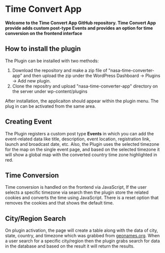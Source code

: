 # Time Convert App

**Welcome to the Time Convert App GitHub repository. Time Convert App provide adds custom post-type Events and provides an option for time conversion on the frontend interface**
## How to install the plugin
The Plugin can be installed with two methods:
1. Download the repository and make a zip file of "nasa-time-converter-app" and then upload the zip under the WordPress Dashboard -> Plugins -> Add new plugin.
2. Clone the repositry and upload "nasa-time-converter-app" directory on the server under wp-content/plugins 

After installation, the applicaiton should appear within the plugin menu.  The plug in can be activated from the same area.

## Creating Event
The Plugin registers a custom post type **Events** in which you can add the event-related data like title, description, event location, registration link, launch and broadcast date, etc. Also, the Plugin uses the selected timezone for the map on the single event page, and based on the selected timezone it will show a global map with the converted country time zone highlighted in red.

## Time Conversion
Time conversion is handled on the frontend via JavaScript, If the user selects a specific timezone via search then the plugin store the related cookies and converts the time using JavaScript. There is a reset option that removes the cookies and that shows the default time. 

## City/Region Search
On plugin activation, the page will create a table along with the data of city, state, country, and timezone which was grabbed from [geonames.org](http://www.geonames.org/). When a user search for a specific city/region then the plugin grabs search for data in the database and based on the result it will return the results.

